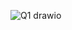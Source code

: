 ![Q1 drawio](https://github.com/UDHAYAKUMAR3638/Assignment/assets/92455020/2bce13b3-db05-49f5-a08a-26e1a361ce38)
